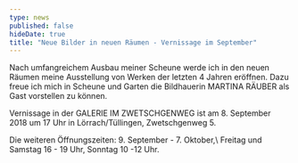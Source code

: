 ```yaml
---
type: news
published: false
hideDate: true
title: "Neue Bilder in neuen Räumen - Vernissage im September"
---
```

Nach umfangreichem Ausbau meiner Scheune werde ich in den neuen Räumen meine Ausstellung von Werken der letzten 4 Jahren eröffnen.
Dazu freue ich mich in Scheune und Garten die Bildhauerin MARTINA RÄUBER als Gast vorstellen zu können.

Vernissage in der GALERIE IM ZWETSCHGENWEG ist am 8. September 2018 um 17 Uhr in Lörrach/Tüllingen, Zwetschgenweg 5.

Die weiteren Öffnungszeiten: 9. September - 7. Oktober,\\
Freitag und Samstag 16 - 19 Uhr, Sonntag 10 -12 Uhr.
